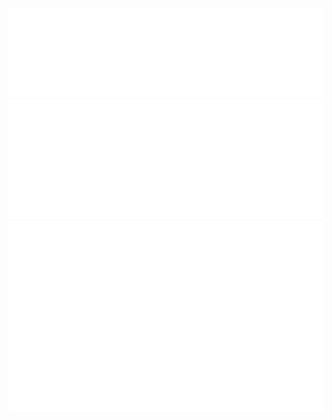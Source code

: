 <a href="https://dawntech.dev">
<img src="/profile/metrics.plugin.introduction.svg"></img>
</a>

<a href="https://www.youtube.com/channel/UCX_dAlOJYox73_CPm-S7RSw">
  <img src="/profile/metrics.plugin.rss.svg"></img>
</a>

<a href="https://dawntech.dev">
<img src="/profile/languages.svg"></img>
</a>


